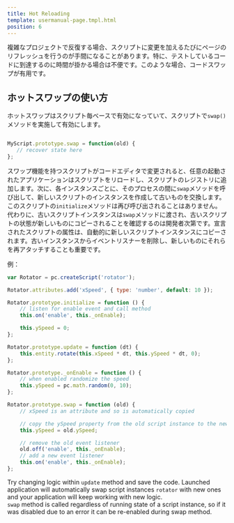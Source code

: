 ```yaml
---
title: Hot Reloading
template: usermanual-page.tmpl.html
position: 6
---
```


複雑なプロジェクトで反復する場合、スクリプトに変更を加えるたびにページのリフレッシュを行うのが手間になることがあります。特に、テストしているコードに到達するのに時間が掛かる場合は不便です。このような場合、コードスワップが有用です。

## ホットスワップの使い方

ホットスワップはスクリプト毎ベースで有効になっていて、スクリプトで`swap()`メソッドを実施して有効にします。

```javascript

MyScript.prototype.swap = function(old) {
   // recover state here
};
```

スワップ機能を持つスクリプトがコードエディタで変更されると、任意の起動されたアプリケーションはスクリプトをリロードし、スクリプトのレジストリに追加します。次に、各インスタンスごとに、そのプロセスの間に`swap`メソッドを呼び出して、新しいスクリプトのインスタンスを作成して古いものを交換します。このスクリプトの`initialize`メソッドは再び呼び出されることはありません。代わりに、古いスクリプトインスタンスは`swap`メソッドに渡され、古いスクリプトの状態が新しいものにコピーされることを確認するのは開発者次第です。宣言されたスクリプトの属性は、自動的に新しいスクリプトインスタンスにコピーされます。古いインスタンスからイベントリスナーを削除し、新しいものにそれらを再アタッチすることも重要です。

例：

```javascript
var Rotator = pc.createScript('rotator');

Rotator.attributes.add('xSpeed', { type: 'number', default: 10 });

Rotator.prototype.initialize = function () {
    // listen for enable event and call method
    this.on('enable', this._onEnable);

    this.ySpeed = 0;
};

Rotator.prototype.update = function (dt) {
    this.entity.rotate(this.xSpeed * dt, this.ySpeed * dt, 0);
};

Rotator.prototype._onEnable = function () {
    // when enabled randomize the speed
    this.ySpeed = pc.math.random(0, 10);
};

Rotator.prototype.swap = function (old) {
    // xSpeed is an attribute and so is automatically copied

    // copy the ySpeed property from the old script instance to the new one
    this.ySpeed = old.ySpeed;

    // remove the old event listener
    old.off('enable', this._onEnable);
    // add a new event listener
    this.on('enable', this._onEnable);
};
```

Try changing logic within `update` method and save the code. Launched application will automatically swap script instances `rotator` with new ones and your application will keep working with new logic.  
`swap` method is called regardless of running state of a script instance, so if it was disabled due to an error it can be re-enabled during swap method.

